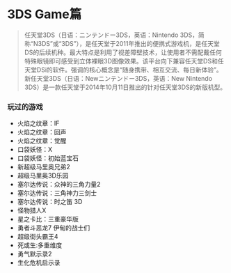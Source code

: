 # 3DS Game篇  
>任天堂3DS（日语：ニンテンドー3DS，英语：Nintendo 3DS，简称“N3DS”或“3DS”），是任天堂于2011年推出的便携式游戏机，是任天堂DS的后续机种。最大特点是利用了视差障壁技术，让使用者不需配戴任何特殊眼镜即可感受到立体裸眼3D图像效果。该平台向下兼容任天堂DS和任天堂DSi的软件。强调的核心概念是“随身携带、相互交流、每日新体验”。  
新任天堂3DS（日语：Newニンテンドー3DS，英语：New Nintendo 3DS）是一款任天堂于2014年10月11日推出的针对任天堂3DS的新版机型。

### 玩过的游戏  
- 火焰之纹章：IF
- 火焰之纹章：回声
- 火焰之纹章：觉醒  
- 口袋妖怪：X
- 口袋妖怪：初始蓝宝石
- 新超级马里奥兄弟2
- 超级马里奥3D乐园
- 塞尔达传说：众神的三角力量2
- 塞尔达传说：三角神力三剑士
- 塞尔达传说：时之笛 3D
- 怪物猎人X
- 星之卡比：三重豪华版
- 勇者斗恶龙7 伊甸的战士们
- 超级街头霸王4
- 死或生:多重维度
- 勇气默示录2
- 生化危机启示录
